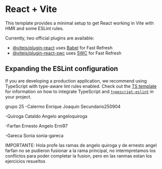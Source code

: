 # React + Vite

This template provides a minimal setup to get React working in Vite with HMR and some ESLint rules.

Currently, two official plugins are available:

- [@vitejs/plugin-react](https://github.com/vitejs/vite-plugin-react/blob/main/packages/plugin-react) uses [Babel](https://babeljs.io/) for Fast Refresh
- [@vitejs/plugin-react-swc](https://github.com/vitejs/vite-plugin-react/blob/main/packages/plugin-react-swc) uses [SWC](https://swc.rs/) for Fast Refresh

## Expanding the ESLint configuration

If you are developing a production application, we recommend using TypeScript with type-aware lint rules enabled. Check out the [TS template](https://github.com/vitejs/vite/tree/main/packages/create-vite/template-react-ts) for information on how to integrate TypeScript and [`typescript-eslint`](https://typescript-eslint.io) in your project.

grupo 25 
-Calermo Enrique Joaquin
Secundario250904

-Quiroga Cataldo Angelo 
angeloquiroga

-Farfan Ernesto Angelo
Erni97

-Gareca Sonia 
sonia-gareca


IMPORTANTE: 
Hola profe las ramas de angelo quiroga y de ernesto angel farfan no se pudieron fusionar a la rama principal, no intermpretamos los conflictos para poder completar la fusion, pero en las 
ranmas estan los ejercicios resueltos




